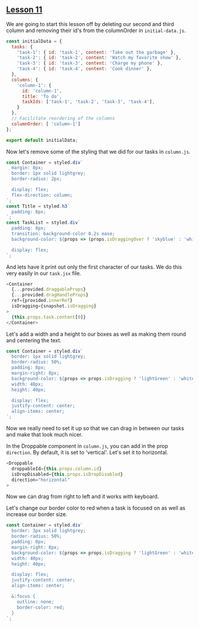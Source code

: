 ## [Lesson 11](https://egghead.io/lessons/react-create-reorderable-horizontal-lists-with-react-beautiful-dnd-direction-prop)

We are going to start this lesson off by deleting our second and third column and removing their id's from the columnOrder in `initial-data.js`. 

```js
const initialData = {
  tasks: {
    'task-1': { id: 'task-1', content: 'Take out the garbage' },
    'task-2': { id: 'task-2', content: 'Watch my favorite show' },
    'task-3': { id: 'task-3', content: 'Charge my phone' },
    'task-4': { id: 'task-4', content: 'Cook dinner' },
  },
  columns: {
    'column-1': {
      id: 'column-1',
      title: 'To do',
      taskIds: ['task-1', 'task-2', 'task-3', 'task-4'],
    }
  },
  // Facilitate reordering of the columns
  columnOrder: [ 'column-1']
};

export default initialData;
```

Now let's remove some of the styling that we did for our tasks in `column.js`. 

```js
const Container = styled.div`
  margin: 8px;
  border: 1px solid lightgrey;
  border-radius: 2px;

  display: flex;
  flex-direction: column;
`;
const Title = styled.h3`
  padding: 8px;
`;
const TaskList = styled.div`
  padding: 8px;
  transition: background-color 0.2s ease;
  background-color: ${props => (props.isDraggingOver ? 'skyblue' : 'white')};

  display: flex;
`;
```

And lets have it print out only the first character of our tasks. We do this very easily in our `task.jsx` file.

```js
<Container
  {...provided.draggableProps}
  {...provided.dragHandleProps}
  ref={provided.innerRef}
  isDragging={snapshot.isDragging}
>
  {this.props.task.content[0]}
</Container>
```

Let's add a width and a height to our boxes as well as making them round and centering the text. 

```js
const Container = styled.div`
  border: 1px solid lightgrey;
  border-radius: 50%;
  padding: 8px;
  margin-right: 8px;
  background-color: ${props => props.isDragging ? 'lightGreen' : 'white'};
  width: 40px;
  height: 40px;

  display: flex;
  justify-content: center;
  align-items: center;
`;
```

Now we really need to set it up so that we can drag in between our tasks and make that look much nicer. 

In the Droppable component in `column.js`, you can add in the prop `direction`. By default, it is set to 'vertical'. Let's set it to horizontal. 

```js
<Droppable 
  droppableId={this.props.column.id}
  isDropDisabled={this.props.isDropDisabled}
  direction="horizontal"
>
```

Now we can drag from right to left and it works with keyboard. 

Let's change our border color to red when a task is focused on as well as increase our border size. 

```js
const Container = styled.div`
  border: 3px solid lightgrey;
  border-radius: 50%;
  padding: 8px;
  margin-right: 8px;
  background-color: ${props => props.isDragging ? 'lightGreen' : 'white'};
  width: 40px;
  height: 40px;

  display: flex;
  justify-content: center;
  align-items: center;

  &:focus {
    outline: none;
    border-color: red;
  }
`;
```
